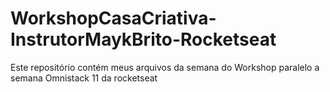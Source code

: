 # WorkshopCasaCriativa-InstrutorMaykBrito-Rocketseat
 Este repositório contém meus arquivos da semana do Workshop paralelo a semana Omnistack 11 da rocketseat
